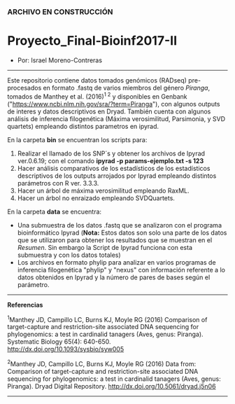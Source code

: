 ### ARCHIVO EN CONSTRUCCIÓN

# Proyecto_Final-Bioinf2017-II
- Por: Israel Moreno-Contreras
__________

Este repositorio contiene datos tomados genómicos (RADseq) pre-procesados en formato .fastq de varios miembros del género *Piranga*, tomados de Manthey et al. (2016)<sup>1 2</sup> y disponibles en Genbank ("https://www.ncbi.nlm.nih.gov/sra/?term=Piranga"), con algunos outputs de interes y datos descriptivos en Dryad. También cuenta con algunos análisis de inferencia filogenética (Máxima verosimilitud, Parsimonia, y SVD quartets) empleando distintos parametros en ipyrad.

En la carpeta **bin** se encuentran los scripts para:
 
1.	Realizar el llamado de los SNP´s y obtener los archivos de Ipyrad ver.0.6.19; con el comando **ipyrad -p params-ejemplo.txt -s 123**
2.	Hacer análisis comparativos de los estadísticos de los estadísticos descriptivos de los outputs arrojados por Ipyrad empleando distintos parámetros con R ver. 3.3.3.
3.	Hacer un árbol de máxima verosimilitud empleando RaxML. 
4.	Hacer un árbol no enraizado empleando SVDQuartets.
 
En la carpeta **data** se encuentra:

*	Una submuestra de los datos .fastq que se analizaron con el programa bioinformático Ipyrad (**Nota:** Estos datos son solo una parte de los datos que se utilizaron para obtener los resultados que se muestran en el *Resumen*. Sin embargo la Script de Ipyrad funciona con esta submuestra y con los datos totales) 
*	Los archivos en formato phylip para analizar en varios programas de inferencia filogenética "phylip" y "nexus" con información referente a lo datos obtenidos en Ipyrad y la número de pares de bases según el parámetro.


____
**Referencias**

<sup>1</sup>Manthey JD, Campillo LC, Burns KJ, Moyle RG (2016) Comparison of target-capture and restriction-site associated DNA sequencing for phylogenomics: a test in cardinalid tanagers (Aves, genus: Piranga). Systematic Biology 65(4): 640-650. http://dx.doi.org/10.1093/sysbio/syw005

<sup>2</sup>Manthey JD, Campillo LC, Burns KJ, Moyle RG (2016) Data from: Comparison of target-capture and restriction-site associated DNA sequencing for phylogenomics: a test in cardinalid tanagers (Aves, genus: Piranga). Dryad Digital Repository. http://dx.doi.org/10.5061/dryad.j5n06
___
